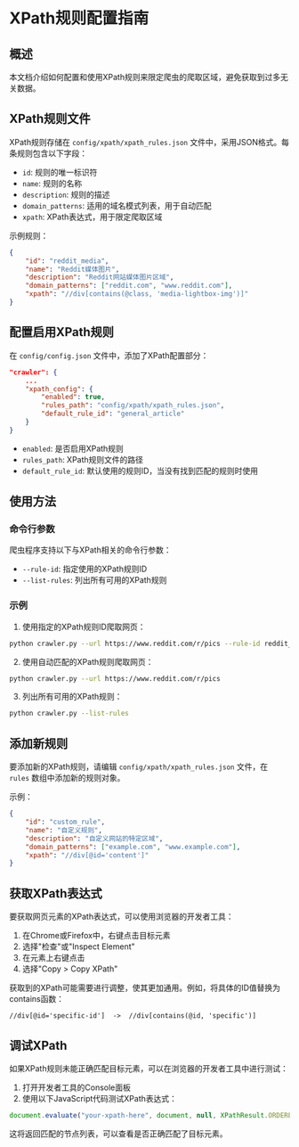 # XPath规则配置指南

## 概述

本文档介绍如何配置和使用XPath规则来限定爬虫的爬取区域，避免获取到过多无关数据。

## XPath规则文件

XPath规则存储在 `config/xpath/xpath_rules.json` 文件中，采用JSON格式。每条规则包含以下字段：

- `id`: 规则的唯一标识符
- `name`: 规则的名称
- `description`: 规则的描述
- `domain_patterns`: 适用的域名模式列表，用于自动匹配
- `xpath`: XPath表达式，用于限定爬取区域

示例规则：

```json
{
    "id": "reddit_media",
    "name": "Reddit媒体图片",
    "description": "Reddit网站媒体图片区域",
    "domain_patterns": ["reddit.com", "www.reddit.com"],
    "xpath": "//div[contains(@class, 'media-lightbox-img')]"
}
```

## 配置启用XPath规则

在 `config/config.json` 文件中，添加了XPath配置部分：

```json
"crawler": {
    ...
    "xpath_config": {
        "enabled": true,
        "rules_path": "config/xpath/xpath_rules.json",
        "default_rule_id": "general_article"
    }
}
```

- `enabled`: 是否启用XPath规则
- `rules_path`: XPath规则文件的路径
- `default_rule_id`: 默认使用的规则ID，当没有找到匹配的规则时使用

## 使用方法

### 命令行参数

爬虫程序支持以下与XPath相关的命令行参数：

- `--rule-id`: 指定使用的XPath规则ID
- `--list-rules`: 列出所有可用的XPath规则

### 示例

1. 使用指定的XPath规则ID爬取网页：

```bash
python crawler.py --url https://www.reddit.com/r/pics --rule-id reddit_media
```

2. 使用自动匹配的XPath规则爬取网页：

```bash
python crawler.py --url https://www.reddit.com/r/pics
```

3. 列出所有可用的XPath规则：

```bash
python crawler.py --list-rules
```

## 添加新规则

要添加新的XPath规则，请编辑 `config/xpath/xpath_rules.json` 文件，在 `rules` 数组中添加新的规则对象。

示例：

```json
{
    "id": "custom_rule",
    "name": "自定义规则",
    "description": "自定义网站的特定区域",
    "domain_patterns": ["example.com", "www.example.com"],
    "xpath": "//div[@id='content']"
}
```

## 获取XPath表达式

要获取网页元素的XPath表达式，可以使用浏览器的开发者工具：

1. 在Chrome或Firefox中，右键点击目标元素
2. 选择"检查"或"Inspect Element"
3. 在元素上右键点击
4. 选择"Copy > Copy XPath"

获取到的XPath可能需要进行调整，使其更加通用。例如，将具体的ID值替换为contains函数：

```
//div[@id='specific-id']  ->  //div[contains(@id, 'specific')]
```

## 调试XPath

如果XPath规则未能正确匹配目标元素，可以在浏览器的开发者工具中进行测试：

1. 打开开发者工具的Console面板
2. 使用以下JavaScript代码测试XPath表达式：

```javascript
document.evaluate("your-xpath-here", document, null, XPathResult.ORDERED_NODE_SNAPSHOT_TYPE, null);
```

这将返回匹配的节点列表，可以查看是否正确匹配了目标元素。